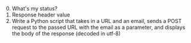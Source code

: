 0. What's my status?
1. Response header value
2. Write a Python script that takes in a URL and an email, sends a POST request to the passed URL with the email as a parameter, and displays the body of the response (decoded in utf-8)
